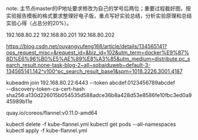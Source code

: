 ### 

note: 主节点master的IP地址要求修改为自己的学号后两位；重要过程截好图，按实验报告模板的格式要求整理好电子版，重点写好实验总结，分析实验原理和总结实验心得（占总分的20%）。

192.168.80.22
192.168.80.201
192.168.80.202

https://blog.csdn.net/ouyangyufeng168/article/details/134565141?ops_request_misc=&request_id=&biz_id=102&utm_term=docker%E9%87%8D%E6%96%B0%E5%AE%89%E8%A3%85&utm_medium=distribute.pc_search_result.none-task-blog-2~all~sobaiduweb~default-3-134565141.142^v100^pc_search_result_base1&spm=1018.2226.3001.4187

kubeadm join 192.168.80.22:6443 --token abcdef.0123456789abcdef \
    --discovery-token-ca-cert-hash sha256:a130d226015b054535d588adce36b8a428d53e8586fe10fbc3ed0a945989b11e

quay.io/coreos/flannel:v0.11.0-amd64


kubectl delete -f kube-flannel.yml
kubectl get pods --all-namespaces
kubectl apply -f kube-flannel.yml